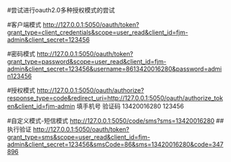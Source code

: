 #尝试进行oauth2.0多种授权模式的尝试

#客户端模式
http://127.0.0.1:5050/oauth/token?grant_type=client_credentials&scope=user_read&client_id=fjm-admin&client_secret=123456

#密码模式
http://127.0.0.1:5050/oauth/token?grant_type=password&scope=user_read&client_id=fjm-admin&client_secret=123456&username=8613420016280&password=admin123456

#授权模式
http://127.0.0.1:5050/oauth/authorize?response_type=code&redirect_uri=http://127.0.0.1:5050/oauth/authorize_token&client_id=fjm-admin
填手机号 验证码
13420016280 123456

#自定义模式-短信模式
http://127.0.0.1:5050/code/sms?sms=13420016280
##执行验证
http://127.0.0.1:5050/oauth/token?grant_type=sms&scope=user_read&client_id=fjm-admin&client_secret=123456&smsCode=86&sms=13420016280&code=347896
